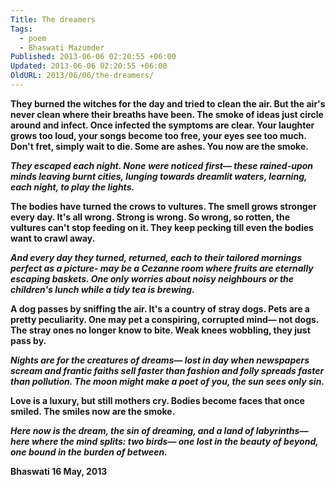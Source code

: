 ```yaml
---
Title: The dreamers
Tags:
  - poem
  - Bhaswati Mazumder
Published: 2013-06-06 02:20:55 +06:00
Updated: 2013-06-06 02:20:55 +06:00
OldURL: 2013/06/06/the-dreamers/
---
```


<strong>They burned the witches for the day and tried to clean the air. But the air's never clean where their breaths have been. The smoke of ideas just circle around and infect. Once infected the symptoms are clear. Your laughter grows too loud, your songs become too free, your eyes see too much. Don't fret, simply wait to die. Some are ashes. You now are the smoke.

<em>They escaped each night.
None were noticed first—
these rained-upon minds
leaving burnt cities, lunging
towards dreamlit waters,
learning, each night,
to play the lights.</em>

The bodies have turned the crows to vultures. The smell grows stronger every day. It's all wrong. Strong is wrong. So wrong, so rotten, the vultures can't stop feeding on it. They keep pecking till even the bodies want to crawl away. 

<em>And every day they turned, returned,
each to their tailored mornings
perfect as a picture-
may be a Cezanne room where fruits
are eternally escaping baskets.
One only worries about
noisy neighbours
or the children's lunch
while a tidy tea is brewing.</em>

A dog passes by sniffing the air. It's a country of stray dogs. Pets are a pretty peculiarity. One may pet a conspiring, corrupted mind— not dogs. The stray ones no longer know to bite. Weak knees wobbling, they just pass by. 

<em>Nights are for the creatures of dreams—
lost in day when newspapers scream and 
frantic faiths sell faster than fashion
and folly spreads faster than pollution.
The moon might make a poet of you, 
the sun sees only sin. </em>

Love is a luxury, but still mothers cry. Bodies become faces that once smiled. The smiles now are the smoke.

<em>Here now is the dream,
the sin of dreaming,
and a land of labyrinths—
here where the mind 
splits: two birds—
one lost in the beauty of beyond,
one bound in the burden of between.</em>




Bhaswati
16 May, 2013</strong>


